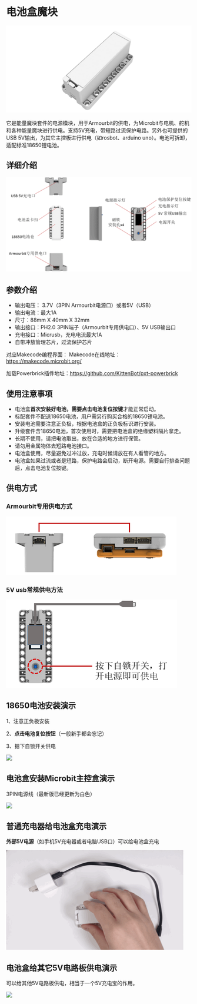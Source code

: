# 电池盒魔块

![](./images/04_02.png)

它是能量魔块套件的电源模块，用于Armourbit的供电，为Microbit与电机、舵机和各种能量魔块进行供电。支持5V充电，带短路过流保护电路。另外也可提供的USB 5V输出，为其它主控板进行供电（如rosbot、arduino uno）。电池可拆卸，适配标准18650锂电池。

## 详细介绍

![](./images/04_01.png)

## 参数介绍

- 输出电压： 3.7V（3PIN Armourbit电源口）或者5V（USB）
- 输出电流：最大1A
- 尺寸：88mm X 40mm X 32mm
- 输出接口：PH2.0 3PIN端子（Armourbit专用供电口）、5V USB输出口
- 充电接口：Micrusb，充电电流最大1A
- 自带冲放管理芯片，过流保护芯片


对应Makecode编程界面：
Makecode在线地址：https://makecode.microbit.org/

加载Powerbrick插件地址：https://github.com/KittenBot/pxt-powerbrick

## 使用注意事项

- 电池盒**首次安装好电池，需要点击电池复位按键**才能正常启动。
- 标配套件不配送18650电池，用户需另行购买合格的18650锂电池。
- 安装电池需要注意正负极，根据电池盒的正负极标识进行安装。
- 升级套件含18650电池，首次使用时，需要把电池盒的绝缘塑料隔片拿走。
- 长期不使用，请把电池取出，放在合适的地方进行保管。
- 请勿用金属物体去短路电池接口。
- 电池盒使用，尽量避免过冲过放，充电时候请放在有人看管的地方。
- 电池盒如果过流或者是短路，保护电路会启动，断开电源。需要自行排查问题后，点击电池复位按键。

## 供电方式

### Armourbit专用供电方式

![](./images/04_03.png)

### 5V usb常规供电方法

![](./images/04_04.png)

## 18650电池安装演示

1、注意正负极安装

2、**点击电池复位按钮**（一般新手都会忘记）

3、摁下自锁开关供电

![](./images/IMG_2563.gif)

## 电池盒安装Microbit主控盒演示

3PIN电源线（最新版已经更新为白色）

![](./images/IMG_2566.GIF)


## 普通充电器给电池盒充电演示

**外部5V电源**（如手机5V充电器或者电脑USB口）可以给电池盒充电

![](./images/IMG_2564.gif)

## 电池盒给其它5V电路板供电演示

可以给其他5V电路板供电，相当于一个5V充电宝的作用。

![](./images/IMG_2565.gif)

